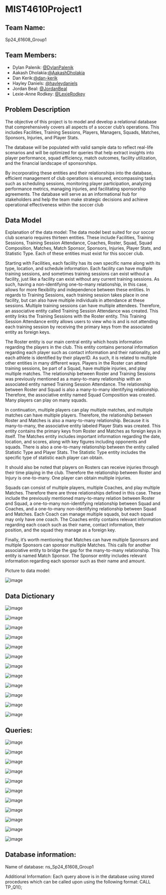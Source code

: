 # MIST4610Project1

## Team Name: 
Sp24_61608_Group1

## Team Members:
- Dylan Palenik: [@DylanPalenik](https://github.com/dylanpalenik)
- Aakash Dholakia:[@AakashDholakia](https://github.com/AakashDholakia)
- Dan Kerik:[@dan-kerik](https://github.com/dan-kerik)
- Hayley Daniels: [@hayleydaniels](https://github.com/hayleydaniels)
- Jordan Beal: [@JordanBeal](https://github.com/Jlb65166)
- Lexie-Anne Rodkey: [@LexieRodkey](https://github.com/lexierodkey)

## Problem Description
The objective of this project is to model and develop a relational database that comprehensively covers all aspects of a soccer club’s operations. This includes Facilities, Training Sessions, Players, Managers, Squads, Matches, Sponsors, Injuries, and Player Stats. 

The database will be populated with valid sample data to reflect real-life scenarios and will be optimized for queries that help extract insights into player performance, squad efficiency, match outcomes, facility utilization, and the financial landscape of sponsorships.

By incorporating these entities and their relationships into the database, efficient management of club operations is ensured, encompassing tasks such as scheduling sessions, monitoring player participation, analyzing performance metrics, managing injuries, and facilitating sponsorship agreements. The database will serve as an informational hub for stakeholders and help the team make strategic decisions and achieve operational effectiveness within the soccer club

## Data Model 
Explanation of the data model:
The data model best suited for our soccer club scenario requires thirteen entities. These include Facilities, Training Sessions, Training Session Attendance, Coaches, Roster, Squad, Squad Composition, Matches, Match Sponsor, Sponsors, Injuries, Player Stats, and Statistic Type. Each of these entities must exist for this soccer club.

Starting with Facilities, each facility has its own specific name along with its type, location, and schedule information. Each facility can have multiple training sessions, and sometimes training sessions can exist without a facility, just like a facility can exist without any current training sessions. As such, having a non-identifying one-to-many relationship, in this case, allows for more flexibility and independence between these entities.
In regards to Training Sessions, each training session takes place in one facility, but can also have multiple individuals in attendance at these sessions. Multiple training sessions can have multiple attendees. Therefore, an associative entity called Training Session Attendance was created. This entity links the Training Sessions with the Roster entity. This Training Session Attendance entity allows users to view who is and is not attending each training session by receiving the primary keys from the associated entity as foreign keys.

The Roster entity is our main central entity which hosts information regarding the players in the club. This entity contains personal information regarding each player such as contact information and their nationality, and each athlete is identified by their playerID. As such, it is related to multiple other entities in many different ways. Players in the Roster can attend training sessions, be part of a Squad, have multiple injuries, and play multiple matches. The relationship between Roster and Training Sessions was previously mentioned as a many-to-many relationship with an associated entity named Training Session Attendance. The relationship between Roster and Squad is also a many-to-many identifying relationship. Therefore, the associative entity named Squad Composition was created. Many players can play on many squads.

In continuation, multiple players can play multiple matches, and multiple matches can have multiple players. Therefore, the relationship between Roster and Matches is also a many-to-many relationship. Because it is many-to-many, the associative entity labeled Player Stats was created. This entity contains the primary keys from Roster and Matches as foreign keys in itself. The Matches entity includes important information regarding the date, location, and scores, along with key figures including opponents and squads. There is also a one-to-many relationship between the entity called Statistic Type and Player Stats. The Statistic Type entity includes the specific type of statistic each player can obtain.

It should also be noted that players on Rosters can receive injuries through their time playing in the club. Therefore the relationship between Roster and Injury is one-to-many. One player can obtain multiple injuries.

Squads can consist of multiple players, multiple Coaches, and play multiple Matches. Therefore there are three relationships defined in this case. These include the previously mentioned many-to-many relation between Roster and Squad, a one-to-many non-identifying relationship between Squad and Coaches, and a one-to-many non-identifying relationship between Squad and Matches. Each Coach can manage multiple squads, but each squad may only have one coach. The Coaches entity contains relevant information regarding each coach such as their name, contact information, their position, and the squad they manage as a foreign key.

Finally, it’s worth mentioning that Matches can have multiple Sponsors and multiple Sponsors can sponsor multiple Matches. This calls for another associative entity to bridge the gap for the many-to-many relationship. This entity is named Match Sponsor. The Sponsor entity includes relevant information regarding each sponsor such as their name and amount.


Picture to data model: 

![image](https://github.com/lexierodkey/MIST4610Project1/assets/149977033/9890349a-6623-407c-bd19-9615462c778c)


## Data Dictionary

![image](https://github.com/lexierodkey/MIST4610Project1/assets/149977033/0a576a53-72e1-4f59-8b18-df9ddaa3bd03)

![image](https://github.com/lexierodkey/MIST4610Project1/assets/149977033/2bc8d3af-25b0-4d69-a559-c0d228dbc624)

![image](https://github.com/lexierodkey/MIST4610Project1/assets/149977033/ea03960d-b034-4c33-908c-03067f189c4b)

![image](https://github.com/lexierodkey/MIST4610Project1/assets/149977033/988b2ea2-c28f-4d65-9633-78d76275e890)

![image](https://github.com/lexierodkey/MIST4610Project1/assets/149977033/f71c2a7b-68b2-4866-9610-6783572cb412)

![image](https://github.com/lexierodkey/MIST4610Project1/assets/149977033/bcf63417-0e9f-4483-88d3-cac0fb3ab23f)

![image](https://github.com/lexierodkey/MIST4610Project1/assets/149977033/2ea314d1-028d-4368-9124-4beeb0c20972)

![image](https://github.com/lexierodkey/MIST4610Project1/assets/149977033/66f5706f-e69a-437a-95fc-c58be18a0a23)

![image](https://github.com/lexierodkey/MIST4610Project1/assets/149977033/b80dfa6d-dcb5-4ba0-9960-f71a0724a5a6)

![image](https://github.com/lexierodkey/MIST4610Project1/assets/149977033/8d42cc8c-7965-4590-ac05-1b5cc1896060)

![image](https://github.com/lexierodkey/MIST4610Project1/assets/149977033/982d3285-c64d-4831-a5ba-430910a8fc7c)

![image](https://github.com/lexierodkey/MIST4610Project1/assets/149977033/2007219e-d807-4fc1-8b88-0d0670d849c0)


## Queries: 

![image](https://github.com/lexierodkey/MIST4610Project1/assets/149977033/c1b71730-e410-4eda-8d89-61edf556de41)

![image](https://github.com/lexierodkey/MIST4610Project1/assets/149977033/a9820dba-a7ce-4ca1-a1f1-93dde05ce8fe)

![image](https://github.com/lexierodkey/MIST4610Project1/assets/149977033/8e81211a-cf49-4e0b-b4e6-bdb682cf8e8e)

![image](https://github.com/lexierodkey/MIST4610Project1/assets/149977033/38f8cc7f-8221-418e-8a0c-4256b9ce0c54)

![image](https://github.com/lexierodkey/MIST4610Project1/assets/149977033/5927a687-f3b9-47b5-81aa-0b94b6be079f)

![image](https://github.com/lexierodkey/MIST4610Project1/assets/149977033/85d1b2ac-9081-4508-9680-63f37ca4616b)

![image](https://github.com/lexierodkey/MIST4610Project1/assets/149977033/2625022f-da9d-4db9-864c-e9620710ebb8)

![image](https://github.com/lexierodkey/MIST4610Project1/assets/149977033/262fef37-19a6-45a3-8544-e5b348a58ef9)

![image](https://github.com/lexierodkey/MIST4610Project1/assets/149977033/cd5ba328-cf8c-444e-b961-59598a3f2d57)

![image](https://github.com/lexierodkey/MIST4610Project1/assets/149977033/2e57cdd8-cf49-4e29-af6e-ee40a1c8b17f)

![image](https://github.com/lexierodkey/MIST4610Project1/assets/149977033/da5af576-5a56-4557-9e9e-ac9ced061c4c)


## Database information: 

Name of database: ns_Sp24_61608_Group1

Additional Information: Each query above is in the database using stored procedures which can be called upon using the following format: CALL TP_Q1();
